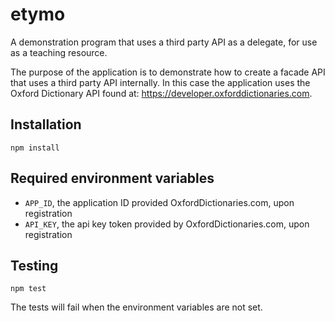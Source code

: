 # etymo
A demonstration program that uses a third party API as a delegate, for use as a teaching resource.

The purpose of the application is to demonstrate how to create a facade API that uses a third party API internally. In this case the application uses the Oxford Dictionary API found at: https://developer.oxforddictionaries.com.

## Installation

``npm install``

## Required environment variables

- `APP_ID`, the application ID provided OxfordDictionaries.com, upon registration
- `API_KEY`, the api key token provided by OxfordDictionaries.com, upon registration

## Testing

``npm test``

The tests will fail when the environment variables are not set.